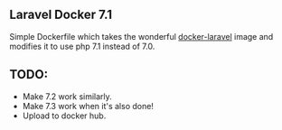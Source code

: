 ## Laravel Docker 7.1

Simple Dockerfile which takes the wonderful [docker-laravel](https://github.com/mtmacdonald/docker-laravel) image and modifies it to use php 7.1 instead of 7.0.

## TODO:

* Make 7.2 work similarly.
* Make 7.3 work when it's also done!
* Upload to docker hub.